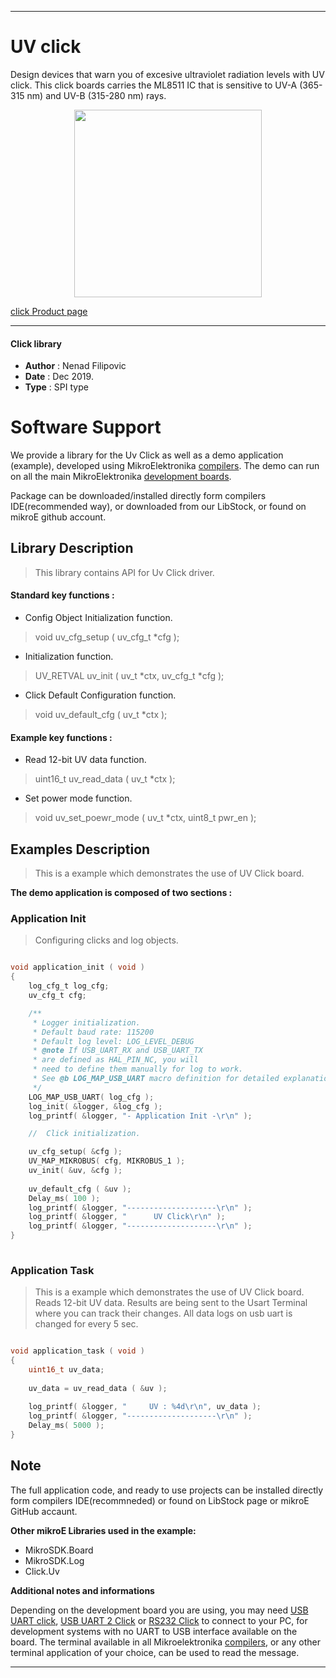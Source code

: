 

---
# UV click

Design devices that warn you of excesive ultraviolet radiation levels with UV click. This click boards carries the ML8511 IC that is sensitive to UV-A (365-315 nm) and UV-B (315-280 nm) rays.

<p align="center">
  <img src="https://download.mikroe.com/images/click_for_ide/uv_click.png" height=300px>
</p>

[click Product page](https://www.mikroe.com/uv-click)

---


#### Click library 

- **Author**        : Nenad Filipovic
- **Date**          : Dec 2019.
- **Type**          : SPI type


# Software Support

We provide a library for the Uv Click 
as well as a demo application (example), developed using MikroElektronika 
[compilers](https://shop.mikroe.com/compilers). 
The demo can run on all the main MikroElektronika [development boards](https://shop.mikroe.com/development-boards).

Package can be downloaded/installed directly form compilers IDE(recommended way), or downloaded from our LibStock, or found on mikroE github account. 

## Library Description

> This library contains API for Uv Click driver.

#### Standard key functions :

- Config Object Initialization function.
> void uv_cfg_setup ( uv_cfg_t *cfg ); 
 
- Initialization function.
> UV_RETVAL uv_init ( uv_t *ctx, uv_cfg_t *cfg );

- Click Default Configuration function.
> void uv_default_cfg ( uv_t *ctx );


#### Example key functions :

- Read 12-bit UV data function.
> uint16_t uv_read_data ( uv_t *ctx );
 
- Set power mode function.
> void uv_set_poewr_mode ( uv_t *ctx, uint8_t pwr_en );

## Examples Description

> 
> This is a example which demonstrates the use of UV Click board.
> 

**The demo application is composed of two sections :**

### Application Init 

>
> Configuring clicks and log objects.
> 

```c

void application_init ( void )
{
    log_cfg_t log_cfg;
    uv_cfg_t cfg;

    /** 
     * Logger initialization.
     * Default baud rate: 115200
     * Default log level: LOG_LEVEL_DEBUG
     * @note If USB_UART_RX and USB_UART_TX 
     * are defined as HAL_PIN_NC, you will 
     * need to define them manually for log to work. 
     * See @b LOG_MAP_USB_UART macro definition for detailed explanation.
     */
    LOG_MAP_USB_UART( log_cfg );
    log_init( &logger, &log_cfg );
    log_printf( &logger, "- Application Init -\r\n" );

    //  Click initialization.

    uv_cfg_setup( &cfg );
    UV_MAP_MIKROBUS( cfg, MIKROBUS_1 );
    uv_init( &uv, &cfg );
    
    uv_default_cfg ( &uv );
    Delay_ms( 100 );
    log_printf( &logger, "--------------------\r\n" );
    log_printf( &logger, "      UV Click\r\n" );
    log_printf( &logger, "--------------------\r\n" );
}
  
```

### Application Task

>
> This is a example which demonstrates the use of UV Click board.
> Reads 12-bit UV data.
> Results are being sent to the Usart Terminal where you can track their changes.
> All data logs on usb uart is changed for every 5 sec.
> 

```c

void application_task ( void )
{
    uint16_t uv_data;
    
    uv_data = uv_read_data ( &uv );
    
    log_printf( &logger, "     UV : %4d\r\n", uv_data );
    log_printf( &logger, "--------------------\r\n" );
    Delay_ms( 5000 );
}  

```

## Note

The full application code, and ready to use projects can be  installed directly form compilers IDE(recommneded) or found on LibStock page or mikroE GitHub accaunt.

**Other mikroE Libraries used in the example:** 

- MikroSDK.Board
- MikroSDK.Log
- Click.Uv

**Additional notes and informations**

Depending on the development board you are using, you may need 
[USB UART click](https://shop.mikroe.com/usb-uart-click), 
[USB UART 2 Click](https://shop.mikroe.com/usb-uart-2-click) or 
[RS232 Click](https://shop.mikroe.com/rs232-click) to connect to your PC, for 
development systems with no UART to USB interface available on the board. The 
terminal available in all Mikroelektronika 
[compilers](https://shop.mikroe.com/compilers), or any other terminal application 
of your choice, can be used to read the message.



---
